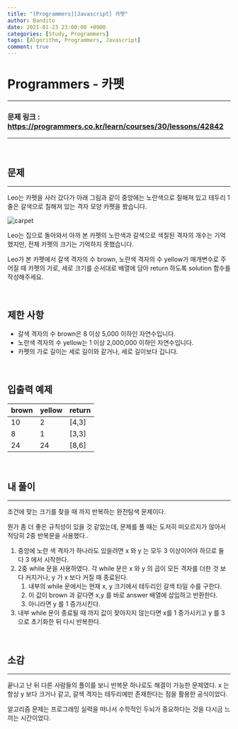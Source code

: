 ```yaml
---
title: "[Programmers][Javascript] 카펫"
author: Bandito
date: 2021-01-23 23:00:00 +0900
categories: [Study, Programmers]
tags: [Algorithm, Programmers, Javascript]
comment: true
---
```

 
# Programmers - 카펫

***
### 문제 링크 : <https://programmers.co.kr/learn/courses/30/lessons/42842>

***

<br/>

## 문제
***
Leo는 카펫을 사러 갔다가 아래 그림과 같이 중앙에는 노란색으로 칠해져 있고 테두리 1줄은 갈색으로 칠해져 있는 격자 모양 카펫을 봤습니다.

![carpet](https://drive.google.com/uc?export=view&id=1Vv1XgjdwX1sxMC5tfCymzTfpxyOquQCO)

Leo는 집으로 돌아와서 아까 본 카펫의 노란색과 갈색으로 색칠된 격자의 개수는 기억했지만, 전체 카펫의 크기는 기억하지 못했습니다.

Leo가 본 카펫에서 갈색 격자의 수 brown, 노란색 격자의 수 yellow가 매개변수로 주어질 때 카펫의 가로, 세로 크기를 순서대로 배열에 담아 return 하도록 solution 함수를 작성해주세요.

<br/>

## 제한 사항

+ 갈색 격자의 수 brown은 8 이상 5,000 이하인 자연수입니다.
+ 노란색 격자의 수 yellow는 1 이상 2,000,000 이하인 자연수입니다.
+ 카펫의 가로 길이는 세로 길이와 같거나, 세로 길이보다 깁니다.


<br/>

## 입출력 예제

|brown|yellow|return|
|----|----|----|
|10|2|[4,3]|
|8|1|[3,3]|
|24|24|[8,6]|


<br/>

## 내 풀이
***

조건에 맞는 크기를 찾을 때 까지 반복하는 완전탐색 문제이다.

뭔가 좀 더 좋은 규칙성이 있을 것 같았는데, 문제를 풀 때는 도저히 떠오르지가 않아서 적당히 2중 반복문을 사용했다..

1. 중앙에 노란 색 격자가 하나라도 있을려면 x 와 y 는 모두 3 이상이어야 하므로 둘 다 3 에서 시작한다.
2. 2중 while 문을 사용하였다. 각 while 문은 x 와 y 의 곱이 모든 격자를 더한 것 보다 커지거나, y 가 x 보다 커질 때 종료된다.
    1. 내부의 while 문에서는 현재 x, y 크기에서 테두리인 갈색 타일 수를 구한다.
    2. 이 값이 brown 과 같다면 x,y 를 바로 answer 배열에 삽입하고 반환한다.
    3. 아니라면 y 를 1 증가시킨다.
3. 내부 while 문이 종료될 때 까지 값이 찾아지지 않는다면 x를 1 증가시키고 y 를 3으로 초기화한 뒤 다시 반복한다.


<script src="https://gist.github.com/Suppplier/f7e79ea14f0ae50116300d1cf5ab70ea.js"></script>


<br/>

## 소감
***

끝나고 난 뒤 다른 사람들의 풀이를 보니 반복문 하나로도 해결이 가능한 문제였다. x 는 항상 y 보다 크거나 같고, 갈색 격자는 테두리에만 존재한다는 점을 활용한 공식이었다.   

알고리즘 문제는 프로그래밍 실력을 떠나서 수학적인 두뇌가 중요하다는 것을 다시금 느끼는 시간이었다. 
